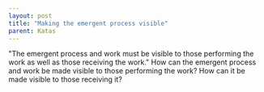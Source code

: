 ```yaml
---
layout: post
title: "Making the emergent process visible"
parent: Katas
---
```

"The emergent process and work must be visible to those performing the work as well as those receiving the work."
How can the emergent process and work be made visible to those performing the work? How can it be made visible to those receiving it?